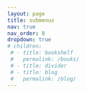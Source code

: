 ```yaml
---
layout: page
title: submenus
nav: true
nav_order: 8
dropdown: true
# children:
 # - title: bookshelf
 #   permalink: /books/
 # - title: divider
 # - title: blog
 #   permalink: /blog/
---
```

